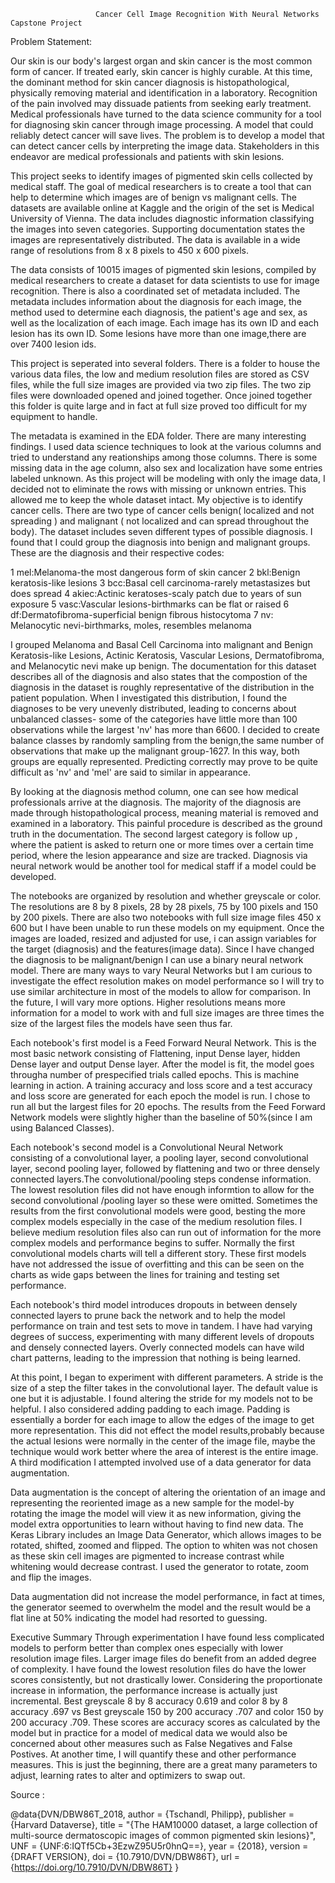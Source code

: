                        Cancer Cell Image Recognition With Neural Networks Capstone Project
Problem Statement:

  Our skin is our body's largest organ and skin cancer is the most common form of cancer. If treated early, skin cancer is highly curable. At this time, the dominant method for skin cancer diagnosis is histopathological, physically removing material and identification in a laboratory. Recognition of the pain involved may dissuade patients from seeking early treatment. Medical professionals have turned to the data science community for a tool for diagnosing skin cancer through image processing. A model that could reliably detect cancer will save lives. The problem is to develop a model that can detect cancer cells by interpreting the image data. Stakeholders in this endeavor are medical professionals and patients with skin lesions.

  This project seeks to identify images of pigmented skin cells collected by medical staff. The goal of medical researchers is to create a tool that can help to determine which images are of benign vs malignant cells. The datasets are available online at Kaggle and the origin of the set is Medical University of Vienna. The data includes diagnostic information classifying the images into seven categories. Supporting documentation states the images are representatively distributed. The data is available in a wide range of resolutions from 8 x 8 pixels to 450 x 600 pixels.

  The data consists of 10015 images of pigmented skin lesions, compiled by medical researchers to create a dataset for data scientists to use for image recognition. There is also a coordinated set of metadata included. The metadata includes information about the diagnosis for each image, the method used to determine each diagnosis, the patient's age and sex, as well as the localization of each image. Each image has its own ID and each lesion has its own ID. Some lesions have more than one image,there 
are over 7400 lesion ids.

   This project is seperated into several folders. There is a folder to house the various data files, the low and medium resolution files are stored as CSV files, while the full size images are provided via two zip files. The two zip files were downloaded opened and joined together. Once joined together this folder is quite large and in fact at full size proved too difficult for my equipment to handle. 
   
   The metadata is examined in the EDA folder. There are many interesting findings. I used data science techniques to look at the various columns and tried to understand any reationships among those columns. There is some missing data in the age column, also sex and localization have some entries labeled unknown. As this project will be modeling with only the image data, I decided not to eliminate the rows with missing or unknown entries. This allowed me to keep the whole dataset intact. My objective is to identify cancer cells. There are two type of cancer cells benign( localized and not spreading ) and malignant ( not localized and 
can spread throughout the body). The dataset includes seven different types of possible diagnosis. I found that I could group the 
diagnosis into benign and malignant groups. These are the diagnosis and their respective codes:

1 mel:Melanoma-the most dangerous form of skin cancer
2 bkl:Benign keratosis-like lesions
3 bcc:Basal cell carcinoma-rarely metastasizes but does spread
4 akiec:Actinic keratoses-scaly patch due to years of sun exposure
5 vasc:Vascular lesions-birthmarks can be flat or raised 
6 df:Dermatofibroma-superficial benign fibrous histocytoma
7 nv: Melanocytic nevi-birthmarks, moles, resembles melanoma 

  I grouped Melanoma and Basal Cell Carcinoma into malignant and Benign Keratosis-like Lesions, Actinic Keratosis, Vascular Lesions, Dermatofibroma, and Melanocytic nevi make up  benign. The documentation for this dataset describes all of the diagnosis and also states that the compostion of the diagnosis in the dataset is roughly representative of the distribution in the patient population. When I investigated this distribution, I found the diagnoses to be very unevenly distributed, leading to concerns about unbalanced classes- some of the categories have little more than 100 observations while the largest 'nv' has more than 
6600. I decided to create balance classes by randomly sampling from the benign,the same number of observations that make up the malignant group-1627. In this way, both groups are equally represented. Predicting correctly may prove to be quite difficult as 'nv' and 'mel' are said to similar in appearance.

  By looking at the diagnosis method column, one can see how medical professionals arrive at the diagnosis. The majority of the diagnosis are made through histopathological process, meaning material is removed and examined in a laboratory. This painful procedure is described as the ground truth in the documentation. The second largest category is follow up , where the patient is asked to return one or more times over a certain time period, where the lesion appearance and size are tracked. Diagnosis via neural network would be another tool for medical staff if a model could be developed.
  
  The notebooks are organized by resolution and whether greyscale or color. The resolutions are 8 by 8 pixels, 28 by 28 pixels, 75 by 100 pixels and 150 by 200 pixels. There are also two notebooks with full size image files 450 x 600 but I have been unable to run these models on my equipment. Once the images are loaded, resized and adjusted for use, i can assign variables for the target (diagnosis) and the features(image data). Since I have changed the diagnosis to be malignant/benign I can use a binary neural network model. There are many ways to vary Neural Networks but I am curious to investigate the effect resolution makes on model performance so I will try to use similar architecture in most of the models to allow for comparison. In the future, I will vary more options. Higher resolutions means more information for a model to work with and full size images are three times the size of the largest files the models have seen thus far.
  
  Each notebook's first model is a Feed Forward Neural Network. This is the most basic network consisting of Flattening, input Dense layer, hidden Dense layer and output Dense layer. After the model is fit, the model goes througha number of prespecified trials called epochs. This is machine learning in action. A training accuracy and loss score and a test accuracy and loss score are generated for each epoch the model is run. I chose to run all but the largest files for 20 epochs. The results from the Feed Forward Network models  were slightly higher than the baseline of 50%(since I am using Balanced Classes).
  
  Each notebook's second model is a Convolutional Neural Network consisting of a convolutional layer, a pooling layer, second convolutional layer, second pooling layer, followed by flattening and two or three densely connected layers.The convolutional/pooling steps condense information. The lowest resolution files did not have enough informtion to allow for the second convolutional /pooling layer so these were omitted. Sometimes the results from the first convolutional models were good, besting the more complex models especially in the case of the medium resolution files. I believe medium resolution files also can run out of information for the more complex models and performance begins to suffer. Normally the first convolutional models charts will tell a different story. These first models have not addressed the issue of overfitting and this can be seen on the charts as wide gaps between the lines for training and testing set performance. 
  
  Each notebook's third model introduces dropouts in between densely connected layers to prune back the network and to help the model performance on train and test sets to move in tandem. I have had varying degrees of success, experimenting with many different levels of dropouts and densely connected layers. Overly connected models can have wild chart patterns, leading to the impression that nothing is being learned.
  
  At this point, I began to experiment with different parameters. A stride is the size of a step the filter takes in the convolutional layer. The default value is one but it is adjustable. I found altering the stride for my models not to be helpful. I also considered adding padding to each image. Padding is essentially a border for each image to allow the edges of the image to get more representation. This did not effect the model results,probably because the actual lesions were normally in the center of the image file, maybe the technique would work better where the area of interest is the entire image. A third modification I attempted involved use of a data generator for data augmentation.
  
  Data augmentation is the concept of altering the orientation of an image and representing the reoriented image as a new sample for the model-by rotating the image the model will view it as new information, giving the model extra opportunities to learn without having to find new data. The Keras Library includes an Image Data Generator, which allows images to be rotated, shifted, zoomed and flipped. The option to whiten was not chosen as these skin cell images are pigmented to increase contrast while whitening would decrease contrast. I used the generator to rotate, zoom and flip the images. 
  
  Data augmentation did not increase the model performance, in fact at times, the generator seemed to overwhelm the model and the result would be a flat line at 50% indicating the model had resorted to guessing. 

Executive Summary
  Through experimentation I have found less complicated models to perform better than complex ones especially with lower resolution image files. Larger image files do benefit from an added degree of complexity. I have found the lowest resolution files do have the lower scores consistently, but not drastically lower. Considering the proportionate increase in information, the performance increase is actually just incremental. Best greyscale 8 by 8 accuracy 0.619 and color 8 by 8 accuracy .697 vs Best greyscale 150 by 200 accuracy .707 and color 150 by 200 accuracy .709. These scores are accuracy scores as calculated by the model but in practice for a model of medical data we would also be concerned about other measures such as False Negatives and False Postives. At another time, I will quantify these and other performance measures. This is just the beginning, there are a great many parameters to adjust, learning rates to alter and optimizers to swap out. 
  
  
 





Source :

@data{DVN/DBW86T_2018,
author = {Tschandl, Philipp},
publisher = {Harvard Dataverse},
title = "{The HAM10000 dataset, a large collection of multi-source dermatoscopic images of common pigmented skin lesions}",
UNF = {UNF:6:IQTf5Cb+3EzwZ95U5r0hnQ==},
year = {2018},
version = {DRAFT VERSION},
doi = {10.7910/DVN/DBW86T},
url = {https://doi.org/10.7910/DVN/DBW86T}
}










